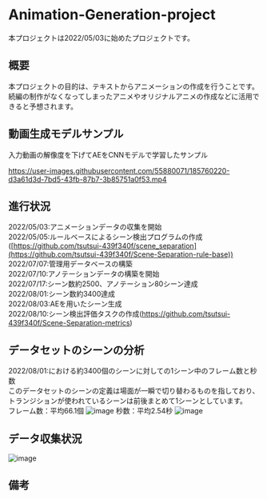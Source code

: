 # Animation-Generation-project
本プロジェクトは2022/05/03に始めたプロジェクトです。
## 概要
本プロジェクトの目的は、テキストからアニメーションの作成を行うことです。
続編の制作がなくなってしまったアニメやオリジナルアニメの作成などに活用できると予想されます。

## 動画生成モデルサンプル
入力動画の解像度を下げてAEをCNNモデルで学習したサンプル


https://user-images.githubusercontent.com/55880071/185760220-d3a61d3d-7bd5-43fb-87b7-3b85751a0f53.mp4






## 進行状況
2022/05/03:アニメーションデータの収集を開始\
2022/05/05:ルールベースによるシーン検出プログラムの作成([https://github.com/tsutsui-439f340f/scene_separation](https://github.com/tsutsui-439f340f/Scene-Separation-rule-base)) \
2022/07/07:管理用データベースの構築\
2022/07/10:アノテーションデータの構築を開始\
2022/07/17:シーン数約2500、アノテーション80シーン達成\
2022/08/01:シーン数約3400達成 \
2022/08/03:AEを用いたシーン生成 \
2022/08/10:シーン検出評価タスクの作成(https://github.com/tsutsui-439f340f/Scene-Separation-metrics)

## データセットのシーンの分析
2022/08/01:における約3400個のシーンに対しての1シーン中のフレーム数と秒数\
このデータセットのシーンの定義は場面が一瞬で切り替わるものを指しており、トランジションが使われているシーンは前後まとめて1シーンとしています。\
フレーム数：平均66.1個
![image](https://user-images.githubusercontent.com/55880071/184421152-2e0ec69f-268e-469b-a8c7-32f678697baf.png)
秒数：平均2.54秒
![image](https://user-images.githubusercontent.com/55880071/184421130-2e3d10b7-4917-4e54-a4b8-643a35fc5147.png)

## データ収集状況
![image](https://user-images.githubusercontent.com/55880071/185758496-2774ede8-e99e-4c82-b0b6-300500004e7f.png)



## 備考

